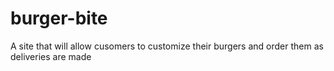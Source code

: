 # burger-bite
A site that will allow cusomers to customize their burgers and order them as deliveries are made
